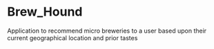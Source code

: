 # Brew_Hound
Application to recommend micro breweries to a user based upon their current geographical location and prior tastes
